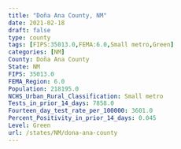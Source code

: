 ```yaml
---
title: "Doña Ana County, NM"
date: 2021-02-18
draft: false
type: county
tags: [FIPS:35013.0,FEMA:6.0,Small metro,Green]
categories: [NM]
County: Doña Ana County
State: NM
FIPS: 35013.0
FEMA_Region: 6.0
Population: 218195.0
NCHS_Urban_Rural_Classification: Small metro
Tests_in_prior_14_days: 7858.0
Fourteen_day_test_rate_per_100000: 3601.0
Percent_Positivity_in_prior_14_days: 0.045
Level: Green
url: /states/NM/dona-ana-county
---
```



